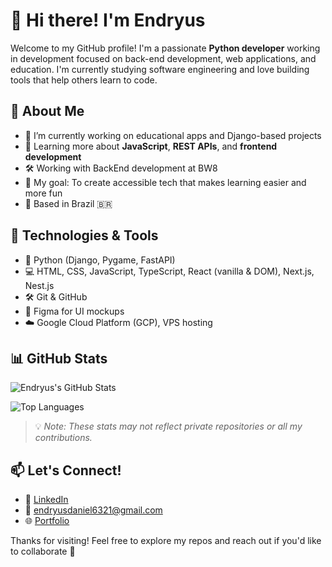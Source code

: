 # 👋 Hi there! I'm Endryus

Welcome to my GitHub profile! I'm a passionate **Python developer** working in development focused on back-end development, web applications, and education. I'm currently studying software engineering and love building tools that help others learn to code.

## 🧠 About Me

- 🔭 I’m currently working on educational apps and Django-based projects
- 🌱 Learning more about **JavaScript**, **REST APIs**, and **frontend development**
- 🛠 Working with BackEnd development at BW8
- 🎯 My goal: To create accessible tech that makes learning easier and more fun
- 📍 Based in Brazil 🇧🇷

## 🚀 Technologies & Tools

- 🐍 Python (Django, Pygame, FastAPI)
- 💻 HTML, CSS, JavaScript, TypeScript, React (vanilla & DOM), Next.js, Nest.js
- 🛠️ Git & GitHub
- 🎨 Figma for UI mockups
- ☁️ Google Cloud Platform (GCP), VPS hosting

## 📊 GitHub Stats

![Endryus's GitHub Stats](https://github-readme-stats.vercel.app/api?username=Dryzera&show_icons=true&theme=tokyonight)

![Top Languages](https://github-readme-stats.vercel.app/api/top-langs/?username=Dryzera&layout=compact&theme=tokyonight)

> 💡 *Note: These stats may not reflect private repositories or all my contributions.*

## 📫 Let's Connect!

- 💼 [LinkedIn](https://www.linkedin.com/in/endryus-daniel-rysik-de-oliveira/)
- 📧 endryusdaniel6321@gmail.com
- 🌐 [Portfolio](https://endryus.com)

Thanks for visiting! Feel free to explore my repos and reach out if you'd like to collaborate 🚀
